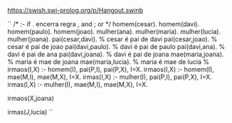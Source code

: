 https://swish.swi-prolog.org/p/Hangout.swinb

``
/*
:- if
. encerra regra
, and
; or
*/
homem(cesar).
homem(davi).
homem(paulo).
homem(joao).
mulher(ana).
mulher(maria).
mulher(lucia).
mulher(joana).
pai(cesar,davi). % cesar é pai de davi
pai(cesar,joao). % cesar é pai de joao
pai(davi,paulo). % davi é pai de paulo
pai(davi,ana). % davi é pai de ana
pai(davi,joana). % davi é pai de joana
mae(maria,joana). % maria é mae de joana
mae(maria,lucia). % maria é mae de lucia
%
irmaos(I,X) :- homem(I), pai(P,I), pai(P,X), I\=X.
irmaos(I,X) :- homem(I), mae(M,I), mae(M,X), I\=X.
irmas(I,X) :- mulher(I), pai(P,I), pai(P,X), I\=X.
irmas(I,X) :- mulher(I), mae(M,I), mae(M,X), I\=X.


irmaos(X,joana)


irmas(J,lucia)
``
